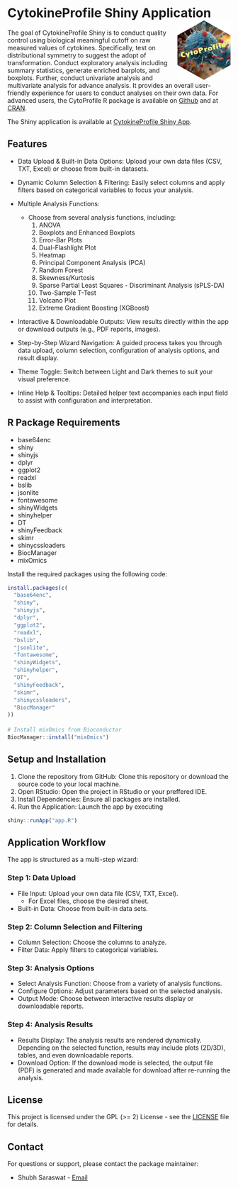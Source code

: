 
<!-- README.md is generated from README.Rmd. Please edit that file -->

# CytokineProfile Shiny Application <a href="https://shinyinfo.cytokineprofile.org/"><img src="man/figures/logo.png" align="right" height="134" alt="CytokineProfileShiny App website" /></a>

The goal of CytokineProfile Shiny is to conduct quality control using
biological meaningful cutoff on raw measured values of cytokines.
Specifically, test on distributional symmetry to suggest the adopt of
transformation. Conduct exploratory analysis including summary
statistics, generate enriched barplots, and boxplots. Further, conduct
univariate analysis and multivariate analysis for advance analysis. It
provides an overall user-friendly experience for users to conduct
analyses on their own data. For advanced users, the CytoProfile R
package is available on
[Github](https://github.com/saraswatsh/CytoProfile) and at
[CRAN](https://cran.r-project.org/package=CytoProfile).

The Shiny application is available at [CytokineProfile Shiny
App](https://saraswatsh-cytokineprofileshiny.share.connect.posit.cloud).

## Features

- Data Upload & Built-in Data Options: Upload your own data files (CSV,
  TXT, Excel) or choose from built-in datasets.

- Dynamic Column Selection & Filtering: Easily select columns and apply
  filters based on categorical variables to focus your analysis.

- Multiple Analysis Functions:

  - Choose from several analysis functions, including:
    1.  ANOVA
    2.  Boxplots and Enhanced Boxplots
    3.  Error-Bar Plots
    4.  Dual-Flashlight Plot
    5.  Heatmap
    6.  Principal Component Analysis (PCA)
    7.  Random Forest
    8.  Skewness/Kurtosis
    9.  Sparse Partial Least Squares - Discriminant Analysis (sPLS-DA)
    10. Two-Sample T-Test
    11. Volcano Plot
    12. Extreme Gradient Boosting (XGBoost)

- Interactive & Downloadable Outputs: View results directly within the
  app or download outputs (e.g., PDF reports, images).

- Step-by-Step Wizard Navigation: A guided process takes you through
  data upload, column selection, configuration of analysis options, and
  result display.

- Theme Toggle: Switch between Light and Dark themes to suit your visual
  preference.

- Inline Help & Tooltips: Detailed helper text accompanies each input
  field to assist with configuration and interpretation.

## R Package Requirements

- base64enc
- shiny
- shinyjs
- dplyr
- ggplot2
- readxl
- bslib
- jsonlite
- fontawesome
- shinyWidgets
- shinyhelper
- DT
- shinyFeedback
- skimr
- shinycssloaders
- BiocManager
- mixOmics

Install the required packages using the following code:

``` r
install.packages(c(
  "base64enc",
  "shiny",
  "shinyjs",
  "dplyr",
  "ggplot2",
  "readxl",
  "bslib",
  "jsonlite",
  "fontawesome",
  "shinyWidgets",
  "shinyhelper",
  "DT",
  "shinyFeedback",
  "skimr",
  "shinycssloaders",
  "BiocManager"
))

# Install mixOmics from Bioconductor
BiocManager::install("mixOmics")
```

## Setup and Installation

1.  Clone the repository from GitHub: Clone this repository or download
    the source code to your local machine.
2.  Open RStudio: Open the project in RStudio or your preffered IDE.
3.  Install Dependencies: Ensure all packages are installed.
4.  Run the Application: Launch the app by executing

``` r
shiny::runApp("app.R")
```

## Application Workflow

The app is structured as a multi-step wizard:

### Step 1: Data Upload

- File Input: Upload your own data file (CSV, TXT, Excel).
  - For Excel files, choose the desired sheet.
- Built-in Data: Choose from built-in data sets.

### Step 2: Column Selection and Filtering

- Column Selection: Choose the columns to analyze.
- Filter Data: Apply filters to categorical variables.

### Step 3: Analysis Options

- Select Analysis Function: Choose from a variety of analysis functions.
- Configure Options: Adjust parameters based on the selected analysis.
- Output Mode: Choose between interactive results display or
  downloadable reports.

### Step 4: Analysis Results

- Results Display: The analysis results are rendered dynamically.
  Depending on the selected function, results may include plots (2D/3D),
  tables, and even downloadable reports.
- Download Option: If the download mode is selected, the output file
  (PDF) is generated and made available for download after re-running
  the analysis.

## License

This project is licensed under the GPL (\>= 2) License - see the
[LICENSE](LICENSE.md) file for details.

## Contact

For questions or support, please contact the package maintainer:

- Shubh Saraswat - [Email](shubh.saraswat00@gmail.com)

